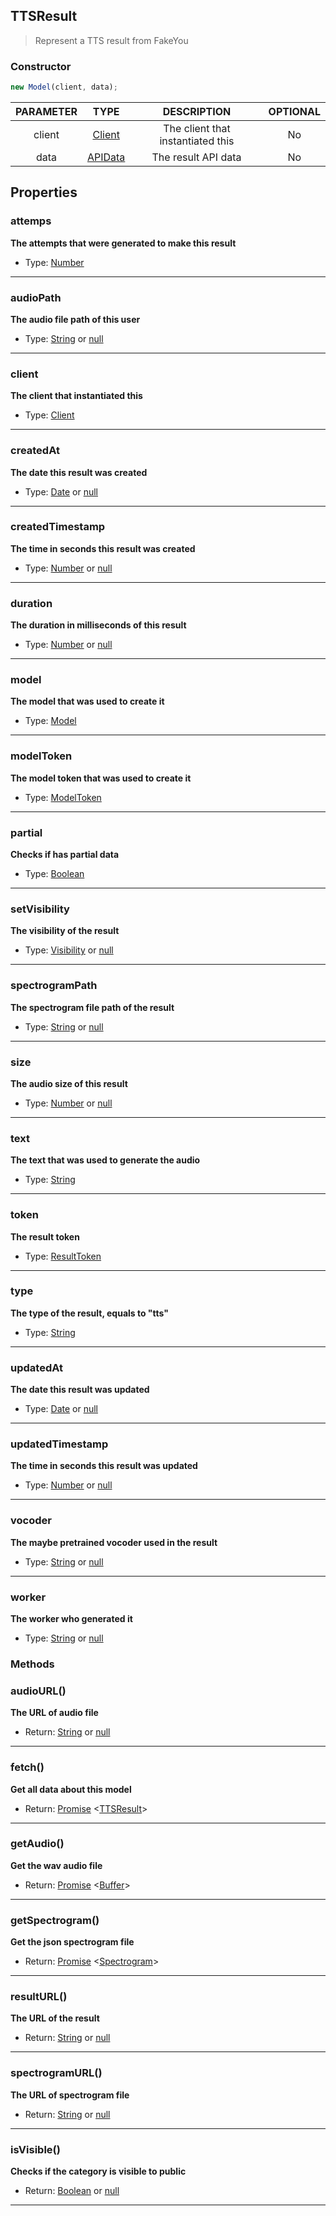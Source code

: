 ## TTSResult
> Represent a TTS result from FakeYou

### Constructor
```js
new Model(client, data);
```

| PARAMETER  | TYPE                                     | DESCRIPTION            | OPTIONAL |
|:----------:|:----------------------------------------:|:----------------------:|:--------:|
| client    | [Client](./client.md) | The client that instantiated this | No      |
| data | [APIData](https://docs.fakeyou.com) | The result API data     | No    |

## Properties
### attemps
**The attempts that were generated to make this result**
+ Type: [Number](https://developer.mozilla.org/en-US/docs/Web/JavaScript/Reference/Global_Objects/Number)

---

### audioPath
**The audio file path of this user**
+ Type: [String](https://developer.mozilla.org/en-US/docs/Web/JavaScript/Reference/Global_Objects/String) or [null](https://developer.mozilla.org/en-US/docs/Web/JavaScript/Reference/Global_Objects/null)

---

### client
**The client that instantiated this**
+ Type: [Client](./client.md)

---

### createdAt
**The date this result was created**
+ Type: [Date](https://developer.mozilla.org/en-US/docs/Web/JavaScript/Reference/Global_Objects/Date) or [null](https://developer.mozilla.org/en-US/docs/Web/JavaScript/Reference/Global_Objects/null)

---

### createdTimestamp
**The time in seconds this result was created**
+ Type: [Number](https://developer.mozilla.org/en-US/docs/Web/JavaScript/Reference/Global_Objects/Number) or [null](https://developer.mozilla.org/en-US/docs/Web/JavaScript/Reference/Global_Objects/null)

---

### duration
**The duration in milliseconds of this result**
+ Type: [Number](https://developer.mozilla.org/en-US/docs/Web/JavaScript/Reference/Global_Objects/Number) or [null](https://developer.mozilla.org/en-US/docs/Web/JavaScript/Reference/Global_Objects/null)

---

### model
**The model that was used to create it**
+ Type: [Model](./model.md)

---

### modelToken
**The model token that was used to create it**
+ Type: [ModelToken](../typeof/modeltoken.md)

---

### partial
**Checks if has partial data**
+ Type: [Boolean](https://developer.mozilla.org/en-US/docs/Web/JavaScript/Reference/Global_Objects/Boolean)

---

### setVisibility
**The visibility of the result**
+ Type: [Visibility](../typeof/visibility.md) or [null](https://developer.mozilla.org/en-US/docs/Web/JavaScript/Reference/Global_Objects/null)


---

### spectrogramPath
**The spectrogram file path of the result**
+ Type: [String](https://developer.mozilla.org/en-US/docs/Web/JavaScript/Reference/Global_Objects/String) or [null](https://developer.mozilla.org/en-US/docs/Web/JavaScript/Reference/Global_Objects/null)

---

### size
**The audio size of this result**
+ Type: [Number](https://developer.mozilla.org/en-US/docs/Web/JavaScript/Reference/Global_Objects/Number) or [null](https://developer.mozilla.org/en-US/docs/Web/JavaScript/Reference/Global_Objects/null)

---

### text
**The text that was used to generate the audio**
+ Type: [String](https://developer.mozilla.org/en-US/docs/Web/JavaScript/Reference/Global_Objects/String)

---

### token
**The result token**
+ Type: [ResultToken](../typeof/resulttoken.md)

---

### type
**The type of the result, equals to "tts"**
+ Type: [String](https://developer.mozilla.org/en-US/docs/Web/JavaScript/Reference/Global_Objects/String)

---

### updatedAt
**The date this result was updated**
+ Type: [Date](https://developer.mozilla.org/en-US/docs/Web/JavaScript/Reference/Global_Objects/Date) or [null](https://developer.mozilla.org/en-US/docs/Web/JavaScript/Reference/Global_Objects/null)

---

### updatedTimestamp
**The time in seconds this result was updated**
+ Type: [Number](https://developer.mozilla.org/en-US/docs/Web/JavaScript/Reference/Global_Objects/Number) or [null](https://developer.mozilla.org/en-US/docs/Web/JavaScript/Reference/Global_Objects/null)

---

### vocoder
**The maybe pretrained vocoder used in the result**
+ Type: [String](https://developer.mozilla.org/en-US/docs/Web/JavaScript/Reference/Global_Objects/String) or [null](https://developer.mozilla.org/en-US/docs/Web/JavaScript/Reference/Global_Objects/null)

---

### worker
**The worker who generated it**
+ Type: [String](https://developer.mozilla.org/en-US/docs/Web/JavaScript/Reference/Global_Objects/String) or [null](https://developer.mozilla.org/en-US/docs/Web/JavaScript/Reference/Global_Objects/null)

### Methods
### audioURL()
**The URL of audio file**
+ Return: [String](https://developer.mozilla.org/en-US/docs/Web/JavaScript/Reference/Global_Objects/String) or [null](https://developer.mozilla.org/en-US/docs/Web/JavaScript/Reference/Global_Objects/null)

---

### fetch()
**Get all data about this model**
+ Return: [Promise](https://developer.mozilla.org/en-US/docs/Web/JavaScript/Reference/Global_Objects/Promise) <[TTSResult](./ttsresult.md)>

---

### getAudio()
**Get the wav audio file**
+ Return: [Promise](https://developer.mozilla.org/en-US/docs/Web/JavaScript/Reference/Global_Objects/Promise) <[Buffer](https://nodejs.org/api/buffer.html)>

---

### getSpectrogram()
**Get the json spectrogram file**
+ Return: [Promise](https://developer.mozilla.org/en-US/docs/Web/JavaScript/Reference/Global_Objects/Promise) <[Spectrogram](../typeof/spectrogram.md)>

---

### resultURL()
**The URL of the result**
+ Return: [String](https://developer.mozilla.org/en-US/docs/Web/JavaScript/Reference/Global_Objects/String) or [null](https://developer.mozilla.org/en-US/docs/Web/JavaScript/Reference/Global_Objects/null)

---

### spectrogramURL()
**The URL of spectrogram file**
+ Return: [String](https://developer.mozilla.org/en-US/docs/Web/JavaScript/Reference/Global_Objects/String) or [null](https://developer.mozilla.org/en-US/docs/Web/JavaScript/Reference/Global_Objects/null)

---

### isVisible()
**Checks if the category is visible to public**
+ Return: [Boolean](https://developer.mozilla.org/en-US/docs/Web/JavaScript/Reference/Global_Objects/Boolean) or [null](https://developer.mozilla.org/en-US/docs/Web/JavaScript/Reference/Global_Objects/null)

---